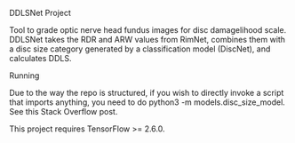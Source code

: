DDLSNet Project

Tool to grade optic nerve head fundus images for disc damagelihood scale. DDLSNet takes the RDR and ARW values from RimNet, 
combines them with a disc size category generated by a classification model (DiscNet), and calculates DDLS.

Running

Due to the way the repo is structured, if you wish to directly invoke a script that imports anything, you need to do python3 -m models.disc_size_model. See this Stack Overflow post.

This project requires TensorFlow >= 2.6.0.
